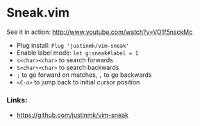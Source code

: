 # Sneak.vim
See it in action: http://www.youtube.com/watch?v=VO1f5nsckMc
[](http://www.youtube.com/watch?v=VO1f5nsckMc)

* Plug install: `Plug 'justinmk/vim-sneak'`
* Enable label mode: `let g:sneak#label = 1`
* `s<char><char>` to search forwards
* `S<char><char>` to search backwards
* `;` to go forward on matches, `,` to go backwards
* `<C-o>` to jump back to initial cursor position

### Links:
* https://github.com/justinmk/vim-sneak
